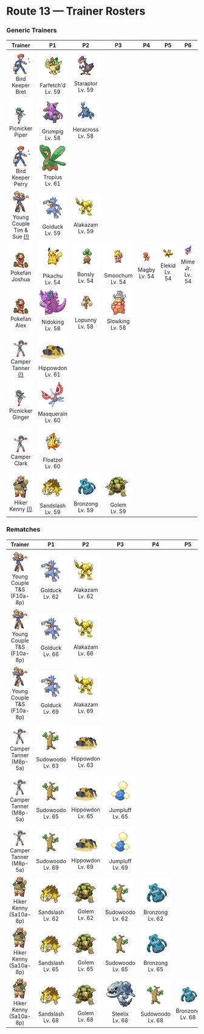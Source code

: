 # Route 13 — Trainer Rosters

### Generic Trainers

| Trainer | P1 | P2 | P3 | P4 | P5 | P6 |
|:-------:|:--:|:--:|:--:|:--:|:--:|:--:|
| ![Bird Keeper Bret](../../assets/trainers/bird_keeper.png "Bird Keeper Bret")<br>Bird Keeper Bret | ![Farfetch'd](../../assets/sprites/farfetchd/front.gif "Farfetch'd: If it eats the plant stalk it carries as emergency rations, it runs off in search of a new stalk.")<br>Farfetch'd<br>Lv. 59 | ![Staraptor](../../assets/sprites/staraptor/front.gif "Staraptor: When STARAVIA evolve into STARAPTOR, they leave the flock to live alone. They have sturdy wings.")<br>Staraptor<br>Lv. 59 |
| ![Picnicker Piper](../../assets/trainers/picnicker.png "Picnicker Piper")<br>Picnicker Piper | ![Grumpig](../../assets/sprites/grumpig/front.gif "Grumpig: It can perform odd dance steps to influence foes. Its style of dancing became hugely popular overseas.")<br>Grumpig<br>Lv. 58 | ![Heracross](../../assets/sprites/heracross/front.gif "Heracross: It is usually docile, but if it is disturbed while sipping honey, it chases off the intruder with its horn.")<br>Heracross<br>Lv. 58 |
| ![Bird Keeper Perry](../../assets/trainers/bird_keeper.png "Bird Keeper Perry")<br>Bird Keeper Perry | ![Tropius](../../assets/sprites/tropius/front.gif "Tropius: The bunch of fruit around its neck ripens twice a year and is delicious. It’s a highly favored tropical snack.")<br>Tropius<br>Lv. 61 |
| ![Young Couple Tim & Sue (!)](../../assets/trainers/young_couple.png "Young Couple Tim & Sue (!)")<br>Young Couple Tim & Sue [(!)](#rematches) | ![Golduck](../../assets/sprites/golduck/front.gif "Golduck: It appears by waterways at dusk. It may use telekinetic powers if its forehead glows mysteriously.")<br>Golduck<br>Lv. 59 | ![Alakazam](../../assets/sprites/alakazam/front.gif "Alakazam: Its brain cells multiply continually until it dies. As a result, it remembers everything.")<br>Alakazam<br>Lv. 59 |
| ![Pokefan Joshua](../../assets/trainers/pokefan.png "Pokefan Joshua")<br>Pokefan Joshua | ![Pikachu](../../assets/sprites/pikachu/front.gif "Pikachu: It raises its tail to check its surroundings. The tail is sometimes struck by lightning in this pose.")<br>Pikachu<br>Lv. 54 | ![Bonsly](../../assets/sprites/bonsly/front.gif "Bonsly: In order to adjust the level of fluids in its body, it exudes water from its eyes. This makes it appear to be crying.")<br>Bonsly<br>Lv. 54 | ![Smoochum](../../assets/sprites/smoochum/front.gif "Smoochum: It always rocks its head slowly backwards and forwards as if it is trying to kiss someone.")<br>Smoochum<br>Lv. 54 | ![Magby](../../assets/sprites/magby/front.gif "Magby: It is found in volcanic craters. Its body temperature is over 1,100 degrees Fahrenheit, so don’t underestimate it.")<br>Magby<br>Lv. 54 | ![Elekid](../../assets/sprites/elekid/front.gif "Elekid: Even in the most vicious storm, this Pokémon plays happily if thunder rumbles in the sky.")<br>Elekid<br>Lv. 54 | ![Mime Jr.](../../assets/sprites/mime-jr/front.gif "Mime Jr.: In an attempt to confuse its enemy, it mimics the enemy’s movements. Then it wastes no time in making itself scarce!")<br>Mime Jr.<br>Lv. 54 |
| ![Pokefan Alex](../../assets/trainers/pokefan.png "Pokefan Alex")<br>Pokefan Alex | ![Nidoking](../../assets/sprites/nidoking/front.gif "Nidoking: Its tail is thick and powerful. If it binds an enemy, it can render the victim helpless quite easily.")<br>Nidoking<br>Lv. 58 | ![Lopunny](../../assets/sprites/lopunny/front.gif "Lopunny: It sheds its fur twice a year. Its winter fur is soft and fluffy.")<br>Lopunny<br>Lv. 58 | ![Slowking](../../assets/sprites/slowking/front.gif "Slowking: When its head was bitten, toxins entered SLOWPOKE’s head and unlocked an extraordinary power.")<br>Slowking<br>Lv. 58 |
| ![Camper Tanner (!)](../../assets/trainers/camper.png "Camper Tanner (!)")<br>Camper Tanner [(!)](#rematches) | ![Hippowdon](../../assets/sprites/hippowdon/front.gif "Hippowdon: It brandishes its gaping mouth in a display of fearsome strength. It raises vast quantities of sand while attacking.")<br>Hippowdon<br>Lv. 61 |
| ![Picnicker Ginger](../../assets/trainers/picnicker.png "Picnicker Ginger")<br>Picnicker Ginger | ![Masquerain](../../assets/sprites/masquerain/front.gif "Masquerain: It flaps its four wings to hover and fly freely in any direction-- to and fro and sideways.")<br>Masquerain<br>Lv. 60 |
| ![Camper Clark](../../assets/trainers/camper.png "Camper Clark")<br>Camper Clark | ![Floatzel](../../assets/sprites/floatzel/front.gif "Floatzel: With its flotation sac inflated, it can carry people on its back. It deflates the sac before it dives.")<br>Floatzel<br>Lv. 60 |
| ![Hiker Kenny (!)](../../assets/trainers/hiker.png "Hiker Kenny (!)")<br>Hiker Kenny [(!)](#rematches) | ![Sandslash](../../assets/sprites/sandslash/front.gif "Sandslash: If it digs at an incredible pace, it may snap off its spikes and claws. They grow back in a day.")<br>Sandslash<br>Lv. 59 | ![Bronzong](../../assets/sprites/bronzong/front.gif "Bronzong: Ancient people believed that petitioning BRONZONG for rain was the way to make crops grow.")<br>Bronzong<br>Lv. 59 | ![Golem](../../assets/sprites/golem/front.gif "Golem: It is capable of blowing itself up. It uses this explosive force to jump from mountain to mountain.")<br>Golem<br>Lv. 59 |


### Rematches

| Trainer | P1 | P2 | P3 | P4 | P5 | P6 |
|:-------:|:--:|:--:|:--:|:--:|:--:|:--:|
| ![Young Couple T&S (F10a-8p)](../../assets/trainers/young_couple.png "Young Couple T&S (F10a-8p)")<br>Young Couple T&S (F10a-8p) | ![Golduck](../../assets/sprites/golduck/front.gif "Golduck: It appears by waterways at dusk. It may use telekinetic powers if its forehead glows mysteriously.")<br>Golduck<br>Lv. 62 | ![Alakazam](../../assets/sprites/alakazam/front.gif "Alakazam: Its brain cells multiply continually until it dies. As a result, it remembers everything.")<br>Alakazam<br>Lv. 62 |
| ![Young Couple T&S (F10a-8p)](../../assets/trainers/young_couple.png "Young Couple T&S (F10a-8p)")<br>Young Couple T&S (F10a-8p) | ![Golduck](../../assets/sprites/golduck/front.gif "Golduck: It appears by waterways at dusk. It may use telekinetic powers if its forehead glows mysteriously.")<br>Golduck<br>Lv. 66 | ![Alakazam](../../assets/sprites/alakazam/front.gif "Alakazam: Its brain cells multiply continually until it dies. As a result, it remembers everything.")<br>Alakazam<br>Lv. 66 |
| ![Young Couple T&S (F10a-8p)](../../assets/trainers/young_couple.png "Young Couple T&S (F10a-8p)")<br>Young Couple T&S (F10a-8p) | ![Golduck](../../assets/sprites/golduck/front.gif "Golduck: It appears by waterways at dusk. It may use telekinetic powers if its forehead glows mysteriously.")<br>Golduck<br>Lv. 69 | ![Alakazam](../../assets/sprites/alakazam/front.gif "Alakazam: Its brain cells multiply continually until it dies. As a result, it remembers everything.")<br>Alakazam<br>Lv. 69 |
| ![Camper Tanner (M8p-5a)](../../assets/trainers/camper.png "Camper Tanner (M8p-5a)")<br>Camper Tanner (M8p-5a) | ![Sudowoodo](../../assets/sprites/sudowoodo/front.gif "Sudowoodo: It disguises itself as a tree to avoid attack. It hates water, so it will disappear if it starts raining.")<br>Sudowoodo<br>Lv. 63 | ![Hippowdon](../../assets/sprites/hippowdon/front.gif "Hippowdon: It brandishes its gaping mouth in a display of fearsome strength. It raises vast quantities of sand while attacking.")<br>Hippowdon<br>Lv. 63 |
| ![Camper Tanner (M8p-5a)](../../assets/trainers/camper.png "Camper Tanner (M8p-5a)")<br>Camper Tanner (M8p-5a) | ![Sudowoodo](../../assets/sprites/sudowoodo/front.gif "Sudowoodo: It disguises itself as a tree to avoid attack. It hates water, so it will disappear if it starts raining.")<br>Sudowoodo<br>Lv. 65 | ![Hippowdon](../../assets/sprites/hippowdon/front.gif "Hippowdon: It brandishes its gaping mouth in a display of fearsome strength. It raises vast quantities of sand while attacking.")<br>Hippowdon<br>Lv. 65 | ![Jumpluff](../../assets/sprites/jumpluff/front.gif "Jumpluff: Drifts on seasonal winds and spreads its cotton-like spores all over the world to make more offspring.")<br>Jumpluff<br>Lv. 65 |
| ![Camper Tanner (M8p-5a)](../../assets/trainers/camper.png "Camper Tanner (M8p-5a)")<br>Camper Tanner (M8p-5a) | ![Sudowoodo](../../assets/sprites/sudowoodo/front.gif "Sudowoodo: It disguises itself as a tree to avoid attack. It hates water, so it will disappear if it starts raining.")<br>Sudowoodo<br>Lv. 69 | ![Hippowdon](../../assets/sprites/hippowdon/front.gif "Hippowdon: It brandishes its gaping mouth in a display of fearsome strength. It raises vast quantities of sand while attacking.")<br>Hippowdon<br>Lv. 69 | ![Jumpluff](../../assets/sprites/jumpluff/front.gif "Jumpluff: Drifts on seasonal winds and spreads its cotton-like spores all over the world to make more offspring.")<br>Jumpluff<br>Lv. 69 |
| ![Hiker Kenny (Sa10a-8p)](../../assets/trainers/hiker.png "Hiker Kenny (Sa10a-8p)")<br>Hiker Kenny (Sa10a-8p) | ![Sandslash](../../assets/sprites/sandslash/front.gif "Sandslash: If it digs at an incredible pace, it may snap off its spikes and claws. They grow back in a day.")<br>Sandslash<br>Lv. 62 | ![Golem](../../assets/sprites/golem/front.gif "Golem: It is capable of blowing itself up. It uses this explosive force to jump from mountain to mountain.")<br>Golem<br>Lv. 62 | ![Sudowoodo](../../assets/sprites/sudowoodo/front.gif "Sudowoodo: It disguises itself as a tree to avoid attack. It hates water, so it will disappear if it starts raining.")<br>Sudowoodo<br>Lv. 62 | ![Bronzong](../../assets/sprites/bronzong/front.gif "Bronzong: Ancient people believed that petitioning BRONZONG for rain was the way to make crops grow.")<br>Bronzong<br>Lv. 62 |
| ![Hiker Kenny (Sa10a-8p)](../../assets/trainers/hiker.png "Hiker Kenny (Sa10a-8p)")<br>Hiker Kenny (Sa10a-8p) | ![Sandslash](../../assets/sprites/sandslash/front.gif "Sandslash: If it digs at an incredible pace, it may snap off its spikes and claws. They grow back in a day.")<br>Sandslash<br>Lv. 65 | ![Golem](../../assets/sprites/golem/front.gif "Golem: It is capable of blowing itself up. It uses this explosive force to jump from mountain to mountain.")<br>Golem<br>Lv. 65 | ![Sudowoodo](../../assets/sprites/sudowoodo/front.gif "Sudowoodo: It disguises itself as a tree to avoid attack. It hates water, so it will disappear if it starts raining.")<br>Sudowoodo<br>Lv. 65 | ![Bronzong](../../assets/sprites/bronzong/front.gif "Bronzong: Ancient people believed that petitioning BRONZONG for rain was the way to make crops grow.")<br>Bronzong<br>Lv. 65 |
| ![Hiker Kenny (Sa10a-8p)](../../assets/trainers/hiker.png "Hiker Kenny (Sa10a-8p)")<br>Hiker Kenny (Sa10a-8p) | ![Sandslash](../../assets/sprites/sandslash/front.gif "Sandslash: If it digs at an incredible pace, it may snap off its spikes and claws. They grow back in a day.")<br>Sandslash<br>Lv. 68 | ![Golem](../../assets/sprites/golem/front.gif "Golem: It is capable of blowing itself up. It uses this explosive force to jump from mountain to mountain.")<br>Golem<br>Lv. 68 | ![Steelix](../../assets/sprites/steelix/front.gif "Steelix: It’s said that if an ONIX lives for 100 years, its composition becomes diamondlike as it evolves into a STEELIX.")<br>Steelix<br>Lv. 68 | ![Sudowoodo](../../assets/sprites/sudowoodo/front.gif "Sudowoodo: It disguises itself as a tree to avoid attack. It hates water, so it will disappear if it starts raining.")<br>Sudowoodo<br>Lv. 68 | ![Bronzong](../../assets/sprites/bronzong/front.gif "Bronzong: Ancient people believed that petitioning BRONZONG for rain was the way to make crops grow.")<br>Bronzong<br>Lv. 68 |

